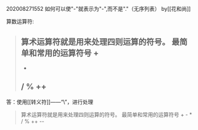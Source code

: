 202008271552
如何可以使"-"就表示为"-",而不是"."（无序列表） by[[花和尚]]

算数运算符:
>算术运算符就是用来处理四则运算的符号。
>最简单和常用的运算符号
>+
>-
>*
>/
>%
>++
>--


答：使用[[转义符]]——“\”，进行处理
>算术运算符就是用来处理四则运算的符号。
>最简单和常用的运算符号
>\+
>\-
>\*
>\/
>\%
>\++
>\--